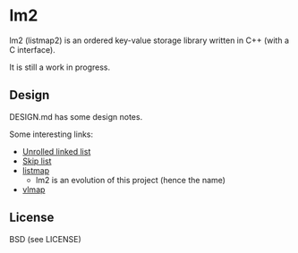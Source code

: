 lm2
===
lm2 (listmap2) is an ordered key-value storage library written in C++ (with a C interface).

It is still a work in progress.

Design
---

DESIGN.md has some design notes.

Some interesting links:

* [Unrolled linked list][unrolled linked list]
* [Skip list][skip list]
* [listmap][listmap]
	* lm2 is an evolution of this project (hence the name)
* [vlmap][vlmap]

[unrolled linked list]: https://en.wikipedia.org/wiki/Unrolled_linked_list
[skip list]: https://en.wikipedia.org/wiki/Skip_list
[listmap]: https://github.com/Preetam/listmap
[vlmap]: https://github.com/Preetam/vlmap

License
---
BSD (see LICENSE)
